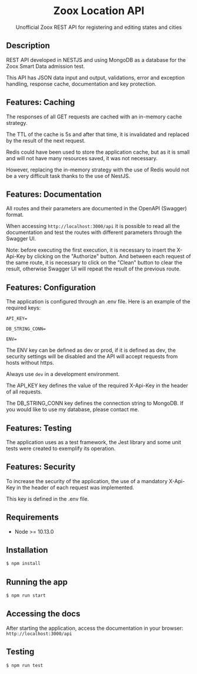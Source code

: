 <h1 align="center">
  Zoox Location API
</h1>

<p align="center">Unofficial Zoox REST API for registering and editing states and cities</p>

## Description

REST API developed in NESTJS and using MongoDB as a database for the Zoox Smart Data admission test.

This API has JSON data input and output, validations, error and exception handling, response cache, documentation and key protection.

## Features: Caching

The responses of all GET requests are cached with an in-memory cache strategy.

The TTL of the cache is 5s and after that time, it is invalidated and replaced by the result of the next request.

Redis could have been used to store the application cache, but as it is small and will not have many resources saved, it was not necessary.

However, replacing the in-memory strategy with the use of Redis would not be a very difficult task thanks to the use of NestJS.

## Features: Documentation

All routes and their parameters are documented in the OpenAPI (Swagger) format.

When accessing `http://localhost:3000/api` it is possible to read all the documentation and test the routes with different parameters through the Swagger UI.

Note: before executing the first execution, it is necessary to insert the X-Api-Key by clicking on the "Authorize" button. And between each request of the same route, it is necessary to click on the "Clean" button to clear the result, otherwise Swagger UI will repeat the result of the previous route.


## Features: Configuration

The application is configured through an .env file. Here is an example of the required keys:

```
API_KEY=

DB_STRING_CONN=

ENV=
```

The ENV key can be defined as dev or prod, if it is defined as dev, the security settings will be disabled and the API will accept requests from hosts without https.

Always use `dev` in a development environment.

The API_KEY key defines the value of the required X-Api-Key in the header of all requests.

The DB_STRING_CONN key defines the connection string to MongoDB. If you would like to use my database, please contact me.

## Features: Testing

The application uses as a test framework, the Jest library and some unit tests were created to exemplify its operation.

## Features: Security

To increase the security of the application, the use of a mandatory X-Api-Key in the header of each request was implemented.

This key is defined in the .env file.

## Requirements

* Node >= 10.13.0

## Installation

```bash
$ npm install
```

## Running the app

```bash
$ npm run start
```

## Accessing the docs

After starting the application, access the documentation in your browser: `http://localhost:3000/api`

## Testing

```bash
$ npm run test
```
